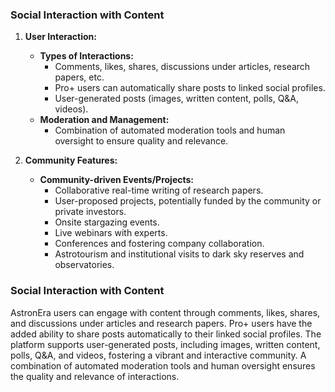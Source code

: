 ### Social Interaction with Content

1. **User Interaction:**
   - **Types of Interactions:**
     - Comments, likes, shares, discussions under articles, research papers, etc.
     - Pro+ users can automatically share posts to linked social profiles.
     - User-generated posts (images, written content, polls, Q&A, videos).
   - **Moderation and Management:**
     - Combination of automated moderation tools and human oversight to ensure quality and relevance.

2. **Community Features:**
   - **Community-driven Events/Projects:**
     - Collaborative real-time writing of research papers.
     - User-proposed projects, potentially funded by the community or private investors.
     - Onsite stargazing events.
     - Live webinars with experts.
     - Conferences and fostering company collaboration.
     - Astrotourism and institutional visits to dark sky reserves and observatories.




### Social Interaction with Content

AstronEra users can engage with content through comments, likes, shares, and discussions under articles and research papers. Pro+ users have the added ability to share posts automatically to their linked social profiles. The platform supports user-generated posts, including images, written content, polls, Q&A, and videos, fostering a vibrant and interactive community. A combination of automated moderation tools and human oversight ensures the quality and relevance of interactions.

